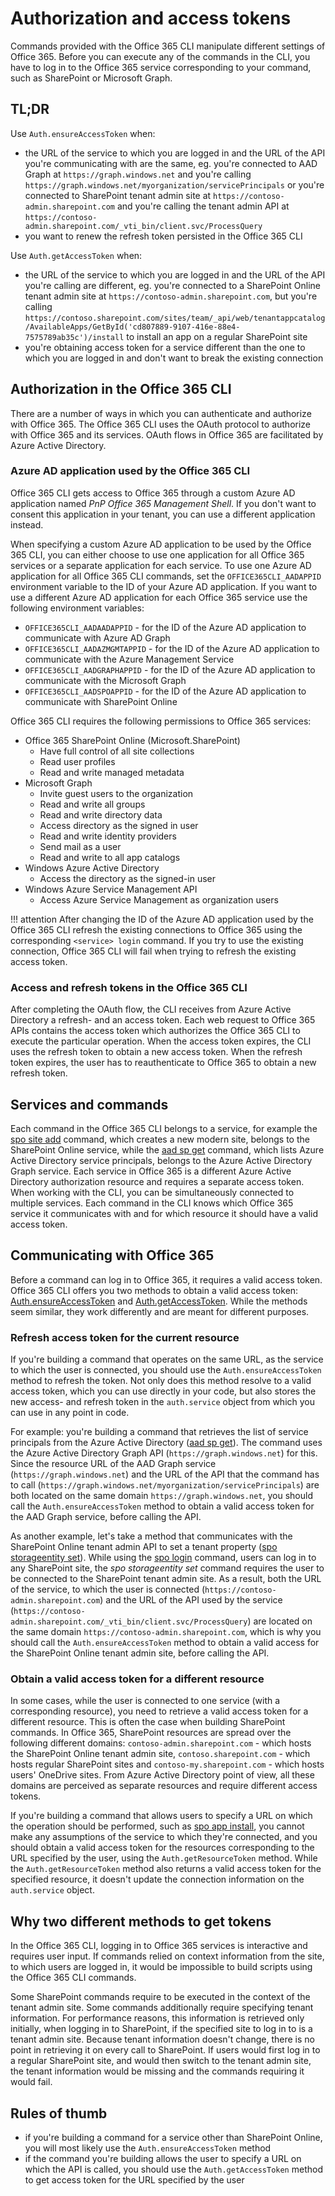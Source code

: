# Authorization and access tokens

Commands provided with the Office 365 CLI manipulate different settings of Office 365. Before you can execute any of the commands in the CLI, you have to log in to the Office 365 service corresponding to your command, such as SharePoint or Microsoft Graph.

## TL;DR

Use `Auth.ensureAccessToken` when:

- the URL of the service to which you are logged in and the URL of the API you're communicating with are the same, eg. you're connected to AAD Graph at `https://graph.windows.net` and you're calling `https://graph.windows.net/myorganization/servicePrincipals` or you're connected to SharePoint tenant admin site at `https://contoso-admin.sharepoint.com` and you're calling the tenant admin API at `https://contoso-admin.sharepoint.com/_vti_bin/client.svc/ProcessQuery`
- you want to renew the refresh token persisted in the Office 365 CLI

Use `Auth.getAccessToken` when:

- the URL of the service to which you are logged in and the URL of the API you're calling are different, eg. you're connected to a SharePoint Online tenant admin site at `https://contoso-admin.sharepoint.com`, but you're calling `https://contoso.sharepoint.com/sites/team/_api/web/tenantappcatalog/AvailableApps/GetById('cd807889-9107-416e-88e4-7575789ab35c')/install` to install an app on a regular SharePoint site
- you're obtaining access token for a service different than the one to which you are logged in and don't want to break the existing connection

## Authorization in the Office 365 CLI

There are a number of ways in which you can authenticate and authorize with Office 365. The Office 365 CLI uses the OAuth protocol to authorize with Office 365 and its services. OAuth flows in Office 365 are facilitated by Azure Active Directory.

### Azure AD application used by the Office 365 CLI

Office 365 CLI gets access to Office 365 through a custom Azure AD application named _PnP Office 365 Management Shell_. If you don't want to consent this application in your tenant, you can use a different application instead.

When specifying a custom Azure AD application to be used by the Office 365 CLI, you can either choose to use one application for all Office 365 services or a separate application for each service. To use one Azure AD application for all Office 365 CLI commands, set the `OFFICE365CLI_AADAPPID` environment variable to the ID of your Azure AD application. If you want to use a different Azure AD application for each Office 365 service use the following environment variables:

- `OFFICE365CLI_AADAADAPPID` - for the ID of the Azure AD application to communicate with Azure AD Graph
- `OFFICE365CLI_AADAZMGMTAPPID` - for the ID of the Azure AD application to communicate with the Azure Management Service
- `OFFICE365CLI_AADGRAPHAPPID` - for the ID of the Azure AD application to communicate with the Microsoft Graph
- `OFFICE365CLI_AADSPOAPPID` - for the ID of the Azure AD application to communicate with SharePoint Online

Office 365 CLI requires the following permissions to Office 365 services:

- Office 365 SharePoint Online (Microsoft.SharePoint)
    - Have full control of all site collections
    - Read user profiles
    - Read and write managed metadata
- Microsoft Graph
    - Invite guest users to the organization
    - Read and write all groups
    - Read and write directory data
    - Access directory as the signed in user
    - Read and write identity providers
    - Send mail as a user
    - Read and write to all app catalogs
- Windows Azure Active Directory
    - Access the directory as the signed-in user
- Windows Azure Service Management API
    - Access Azure Service Management as organization users

!!! attention
    After changing the ID of the Azure AD application used by the Office 365 CLI refresh the existing connections to Office 365 using the corresponding `<service> login` command. If you try to use the existing connection, Office 365 CLI will fail when trying to refresh the existing access token.

### Access and refresh tokens in the Office 365 CLI

After completing the OAuth flow, the CLI receives from Azure Active Directory a refresh- and an access token. Each web request to Office 365 APIs contains the access token which authorizes the Office 365 CLI to execute the particular operation. When the access token expires, the CLI uses the refresh token to obtain a new access token. When the refresh token expires, the user has to reauthenticate to Office 365 to obtain a new refresh token.

## Services and commands

Each command in the Office 365 CLI belongs to a service, for example the [spo site add](../cmd/spo/site/site-add.md) command, which creates a new modern site, belongs to the SharePoint Online service, while the [aad sp get](../cmd/aad/sp/sp-get.md) command, which lists Azure Active Directory service principals, belongs to the Azure Active Directory Graph service. Each service in Office 365 is a different Azure Active Directory authorization resource and requires a separate access token. When working with the CLI, you can be simultaneously connected to multiple services. Each command in the CLI knows which Office 365 service it communicates with and for which resource it should have a valid access token.

## Communicating with Office 365

Before a command can log in to Office 365, it requires a valid access token. Office 365 CLI offers you two methods to obtain a valid access token: [Auth.ensureAccessToken](https://github.com/pnp/office365-cli/blob/8b4ede874923fbe5fd84ebe79dc20206da18a529/src/Auth.ts#L62-L214) and [Auth.getAccessToken](https://github.com/pnp/office365-cli/blob/8b4ede874923fbe5fd84ebe79dc20206da18a529/src/Auth.ts#L216-L255). While the methods seem similar, they work differently and are meant for different purposes.

### Refresh access token for the current resource

If you're building a command that operates on the same URL, as the service to which the user is connected, you should use the `Auth.ensureAccessToken` method to refresh the token. Not only does this method resolve to a valid access token, which you can use directly in your code, but also stores the new access- and refresh token in the `auth.service` object from which you can use in any point in code.

For example: you're building a command that retrieves the list of service principals from the Azure Active Directory ([aad sp get](../cmd/aad/sp/sp-get.md)). The command uses the Azure Active Directory Graph API (`https://graph.windows.net`) for this. Since the resource URL of the AAD Graph service (`https://graph.windows.net`) and the URL of the API that the command has to call (`https://graph.windows.net/myorganization/servicePrincipals`) are both located on the same domain `https://graph.windows.net`, you should call the `Auth.ensureAccessToken` method to obtain a valid access token for the AAD Graph service, before calling the API.

As another example, let's take a method that communicates with the SharePoint Online tenant admin API to set a tenant property ([spo storageentity set](../cmd/spo/storageentity/storageentity-set.md)). While using the [spo login](../cmd/spo/login.md) command, users can log in to any SharePoint site, the _spo storageentity set_ command requires the user to be connected to the SharePoint tenant admin site. As a result, both the URL of the service, to which the user is connected (`https://contoso-admin.sharepoint.com`) and the URL of the API used by the service (`https://contoso-admin.sharepoint.com/_vti_bin/client.svc/ProcessQuery`) are located on the same domain `https://contoso-admin.sharepoint.com`, which is why you should call the `Auth.ensureAccessToken` method to obtain a valid access for the SharePoint Online tenant admin site, before calling the API.

### Obtain a valid access token for a different resource

In some cases, while the user is connected to one service (with a corresponding resource), you need to retrieve a valid access token for a different resource. This is often the case when building SharePoint commands. In Office 365, SharePoint resources are spread over the following different domains: `contoso-admin.sharepoint.com` - which hosts the SharePoint Online tenant admin site, `contoso.sharepoint.com` - which hosts regular SharePoint sites and `contoso-my.sharepoint.com` - which hosts users' OneDrive sites. From Azure Active Directory point of view, all these domains are perceived as separate resources and require different access tokens.

If you're building a command that allows users to specify a URL on which the operation should be performed, such as [spo app install](../cmd/spo/app/app-install.md), you cannot make any assumptions of the service to which they're connected, and you should obtain a valid access token for the resources corresponding to the URL specified by the user, using the `Auth.getResourceToken` method. While the `Auth.getResourceToken` method also returns a valid access token for the specified resource, it doesn't update the connection information on the `auth.service` object.

## Why two different methods to get tokens

In the Office 365 CLI, logging in to Office 365 services is interactive and requires user input. If commands relied on context information from the site, to which users are logged in, it would be impossible to build scripts using the Office 365 CLI commands.

Some SharePoint commands require to be executed in the context of the tenant admin site. Some commands additionally require specifying tenant information. For performance reasons, this information is retrieved only initially, when logging in to SharePoint, if the specified site to log in to is a tenant admin site. Because tenant information doesn't change, there is no point in retrieving it on every call to SharePoint. If users would first log in to a regular SharePoint site, and would then switch to the tenant admin site, the tenant information would be missing and the commands requiring it would fail.

## Rules of thumb

- if you're building a command for a service other than SharePoint Online, you will most likely use the `Auth.ensureAccessToken` method
- if the command you're building allows the user to specify a URL on which the API is called, you should use the `Auth.getAccessToken` method to get access token for the URL specified by the user